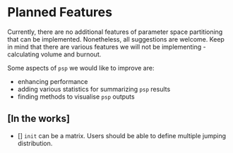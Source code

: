 # Planned Features

Currently, there are no additional features of parameter space partitioning
that can be implemented. Nonetheless, all suggestions are welcome. Keep in mind
that there are various features we will not be implementing - calculating volume
and burnout.

Some aspects of `psp` we would like to improve are: 

- enhancing performance
- adding various statistics for summarizing `psp` results
- finding methods to visualise `psp` outputs

## [In the works]

- [] `init` can be a matrix. Users should be able to define multiple jumping
     distribution.
